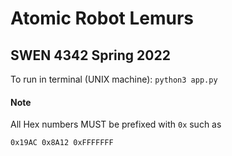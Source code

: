 # Atomic Robot Lemurs

## SWEN 4342 Spring 2022

To run in terminal (UNIX machine):
```python3 app.py```


#### Note
All Hex numbers MUST be prefixed with ```0x``` such as
```
0x19AC 0x8A12 0xFFFFFFF
```
